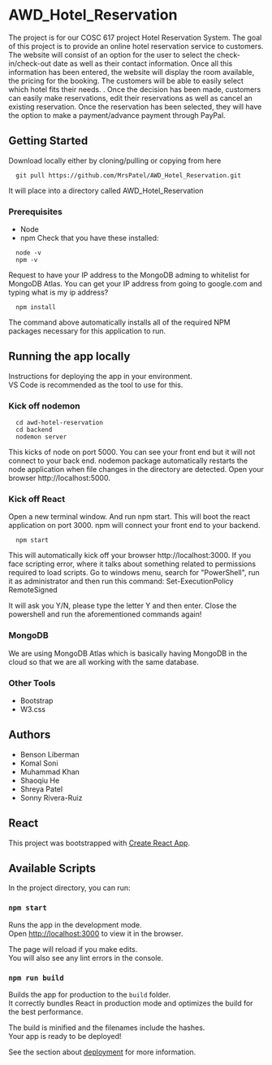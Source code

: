 # AWD_Hotel_Reservation
The project is for our COSC 617 project Hotel Reservation System. The goal of this project is to provide an online hotel reservation service to customers. The website will consist of an option for the user to select the check-in/check-out date as well as their contact information. Once all this information has been entered, the website will display the room available, the pricing for the booking. The customers will be able to easily select which hotel fits their needs. . Once the decision has been made, customers can easily make reservations, edit their reservations as well as cancel an existing reservation. Once the reservation has been selected, they will have the option to make a payment/advance payment through PayPal. 

## Getting Started
Download locally either by cloning/pulling or copying from here
```text
  git pull https://github.com/MrsPatel/AWD_Hotel_Reservation.git
```
It will place into a directory called AWD_Hotel_Reservation
### Prerequisites
* Node 
* npm
Check that you have these installed: 
```text
  node -v
  npm -v
```
Request to have your IP address to the MongoDB adming to whitelist for MongoDB Atlas. You can get your IP address from going to google.com and typing what is my ip address? 
```text 
  npm install 
```
The command above automatically installs all of the required NPM packages necessary for this application to run. 
## Running the app locally
Instructions for deploying the app in your environment.  
VS Code is recommended as the tool to use for this.  
### Kick off nodemon
```text
  cd awd-hotel-reservation
  cd backend
  nodemon server
```
This kicks of node on port 5000. You can see your front end but it will not connect to your back end. 
nodemon package automatically restarts the node application when file changes in the directory are detected. 
Open your browser http://localhost:5000.
### Kick off React
Open a new terminal window. And run npm start. This will boot the react application on port 3000.
npm will connect your front end to your backend. 
```text
  npm start
```
This will automatically kick off your browser http://localhost:3000.
If you face scripting error, where it talks about something related to permissions required to load scripts. 
Go to windows menu, search for "PowerShell", run it as administrator and then run this command:
Set-ExecutionPolicy RemoteSigned 

It will ask you Y/N, please type the letter Y and then enter. Close the powershell and run the aforementioned commands again!

### MongoDB 
We are using MongoDB Atlas which is basically having MongoDB in the cloud so that we are all working with the same database. 

### Other Tools
* Bootstrap
* W3.css

## Authors
* Benson Liberman
* Komal Soni
* Muhammad Khan
* Shaoqiu He
* Shreya Patel
* Sonny Rivera-Ruiz

## React

This project was bootstrapped with [Create React App](https://github.com/facebook/create-react-app).

## Available Scripts

In the project directory, you can run:

### `npm start`

Runs the app in the development mode.<br />
Open [http://localhost:3000](http://localhost:3000) to view it in the browser.

The page will reload if you make edits.<br />
You will also see any lint errors in the console.

### `npm run build`

Builds the app for production to the `build` folder.<br />
It correctly bundles React in production mode and optimizes the build for the best performance.

The build is minified and the filenames include the hashes.<br />
Your app is ready to be deployed!

See the section about [deployment](https://facebook.github.io/create-react-app/docs/deployment) for more information.
